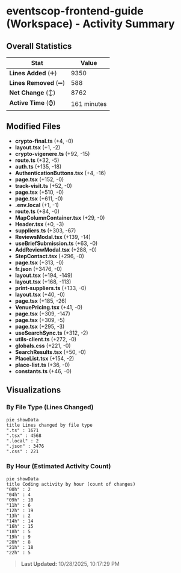 # eventscop-frontend-guide (Workspace) - Activity Summary 

## Overall Statistics

| Stat                   | Value                                                             |
| ---------------------- | ----------------------------------------------------------------- |
| **Lines Added** (➕)   | 9350                                          |
| **Lines Removed** (➖) | 588                                        |
| **Net Change** (↕)    | 8762                |
| **Active Time** (⌚)   | 161 minutes |


## Modified Files
- **crypto-final.ts** (+4, -0)
- **layout.tsx** (+1, -2)
- **crypto-vigenere.ts** (+92, -15)
- **route.ts** (+32, -5)
- **auth.ts** (+135, -18)
- **AuthenticationButtons.tsx** (+4, -16)
- **page.tsx** (+152, -0)
- **track-visit.ts** (+52, -0)
- **page.tsx** (+510, -0)
- **page.tsx** (+611, -0)
- **.env.local** (+1, -1)
- **route.ts** (+84, -0)
- **MapColumnContainer.tsx** (+29, -0)
- **Header.tsx** (+0, -3)
- **suppliers.ts** (+303, -67)
- **ReviewsModal.tsx** (+139, -14)
- **useBriefSubmission.ts** (+63, -0)
- **AddReviewModal.tsx** (+288, -0)
- **StepContact.tsx** (+296, -0)
- **page.tsx** (+313, -0)
- **fr.json** (+3476, -0)
- **layout.tsx** (+194, -149)
- **layout.tsx** (+168, -113)
- **print-suppliers.ts** (+133, -0)
- **layout.tsx** (+40, -0)
- **page.tsx** (+185, -26)
- **VenuePricing.tsx** (+41, -0)
- **page.tsx** (+309, -147)
- **page.tsx** (+309, -5)
- **page.tsx** (+295, -3)
- **useSearchSync.ts** (+312, -2)
- **utils-client.ts** (+272, -0)
- **globals.css** (+221, -0)
- **SearchResults.tsx** (+50, -0)
- **PlaceList.tsx** (+154, -2)
- **place-list.ts** (+36, -0)
- **constants.ts** (+46, -0)

## Visualizations

### By File Type (Lines Changed)

```mermaid
pie showData
title Lines changed by file type
".ts" : 1671
".tsx" : 4568
".local" : 2
".json" : 3476
".css" : 221
```

### By Hour (Estimated Activity Count)

```mermaid
pie showData
title Coding activity by hour (count of changes)
"00h" : 2
"04h" : 4
"09h" : 10
"11h" : 6
"12h" : 19
"13h" : 2
"14h" : 14
"16h" : 15
"18h" : 5
"19h" : 9
"20h" : 8
"21h" : 18
"22h" : 5
```


> **Last Updated:** 10/28/2025, 10:17:29 PM
